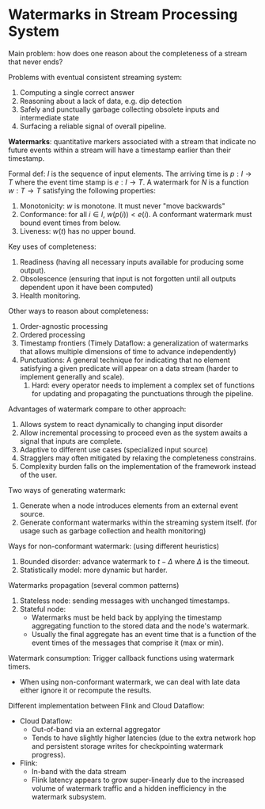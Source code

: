 # Watermarks in Stream Processing System

Main problem: how does one reason about the completeness of a stream that never ends?

Problems with eventual consistent streaming system:
1. Computing a single correct answer
2. Reasoning about a lack of data, e.g. dip detection
3. Safely and punctually garbage collecting obsolete inputs and intermediate state
4. Surfacing a reliable signal of overall pipeline.

**Watermarks**: quantitative markers associated with a stream that indicate no future events within a stream will have a timestamp earlier than their timestamp.

Formal def: $I$ is the sequence of input elements. The arriving time is $p:I\rightarrow T$ where the event time stamp is $e:I\rightarrow T$. A watermark for $N$ is a function $w:T\rightarrow T$ satisfying the following properties:
1. Monotonicity: $w$ is monotone. It must never "move backwards"
2. Conformance: for all $i \in I$, $w(p(i)) < e(i)$. A conformant watermark must bound event times from below.
3. Liveness: $w(t)$ has no upper bound.

Key uses of completeness:
1. Readiness (having all necessary inputs available for producing some output).
2. Obsolescence (ensuring that input is not forgotten until all outputs dependent upon it have been computed)
3. Health monitoring. 

Other ways to reason about completeness:
1. Order-agnostic processing
2. Ordered processing
3. Timestamp frontiers (Timely Dataflow: a generalization of watermarks that allows multiple dimensions of time to advance independently)
4. Punctuations: A general technique for indicating that no element satisfying a given predicate will appear on a data stream (harder to implement generally and scale).
	1. Hard: every operator needs to implement a complex set of functions for updating and propagating the punctuations through the pipeline.

Advantages of watermark compare to other approach:
1. Allows system to react dynamically to changing input disorder
2. Allow incremental processing to proceed even as the system awaits a signal that inputs are complete.
3. Adaptive to different use cases (specialized input source)
4. Stragglers may often mitigated by relaxing the completeness constrains.
5. Complexity burden falls on the implementation of the framework instead of the user.

Two ways of generating watermark:
1. Generate when a node introduces elements from an external event source.
2. Generate conformant watermarks within the streaming system itself. (for usage such as garbage collection and health monitoring)

Ways for non-conformant watermark: (using different heuristics)
1. Bounded disorder: advance watermark to $t - \Delta$ where $\Delta$ is the timeout.
2. Statistically model: more dynamic but harder.

Watermarks propagation (several common patterns)
1. Stateless node: sending messages with unchanged timestamps.
2. Stateful node: 
	- Watermarks must be held back by applying the timestamp aggregating function to the stored data and the node's watermark.
	- Usually the final aggregate has an event time that is a function of the event times of the messages that comprise it (max or min).

Watermark consumption: Trigger callback functions using watermark timers.
- When using non-conformant watermark, we can deal with late data either ignore it or recompute the results.

Different implementation between Flink and Cloud Dataflow:
- Cloud Dataflow:
	- Out-of-band via an external aggregator
	- Tends to have slightly higher latencies (due to the extra network hop and persistent storage writes for checkpointing watermark progress).
- Flink: 
	- In-band with the data stream
	- Flink latency appears to grow super-linearly due to the increased volume of watermark traffic and a hidden inefficiency in the watermark subsystem.

